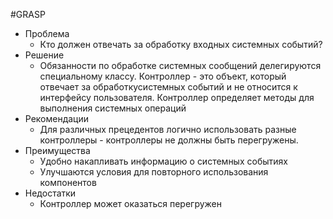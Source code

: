 #GRASP

- Проблема
	- Кто должен отвечать за обработку входных системных событий?
- Решение
	- Обязанности по обработке системных сообщений делегируются специальному классу. Контроллер - это объект, который отвечает за обработкусистемных событий и не относится к интерфейсу пользователя. Контроллер определяет методы для выполнения системных операций
- Рекомендации
	- Для различных прецедентов логично использовать разные контроллеры - контроллеры не должны быть перегружены. 
- Преимущества
	- Удобно накапливать информацию о системных событиях
	- Улучшаются условия для повторного использования компонентов
- Недостатки
	- Контроллер может оказаться перегружен